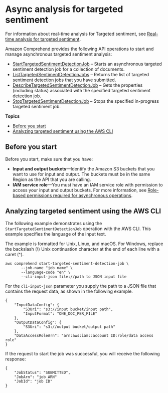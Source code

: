 # Async analysis for targeted sentiment<a name="using-api-targeted-sentiment"></a>

For information about real\-time analysis for Targeted sentiment, see [Real\-time analysis for targeted sentiment](using-api-sync.md#get-started-api-targeted-sentiment)\.

Amazon Comprehend provides the following API operations to start and manage asynchronous targeted sentiment analysis:
+  [StartTargetedSentimentDetectionJob](https://docs.aws.amazon.com/comprehend/latest/APIReference/API_StartTargetedSentimentDetectionJob.html) – Starts an asynchronous targeted sentiment detection job for a collection of documents\.
+  [ListTargetedSentimentDetectionJobs](https://docs.aws.amazon.com/comprehend/latest/APIReference/API_ListTargetedSentimentDetectionJobs.html) – Returns the list of targeted sentiment detection jobs that you have submitted\.
+  [DescribeTargetedSentimentDetectionJob](https://docs.aws.amazon.com/comprehend/latest/APIReference/API_DescribeTargetedSentimentDetectionJob.html) – Gets the properties \(including status\) associated with the specified targeted sentiment detection job\.
+  [StopTargetedSentimentDetectionJob](https://docs.aws.amazon.com/comprehend/latest/APIReference/API_StopTargetedSentimentDetectionJob.html) – Stops the specified in\-progress targeted sentiment job\.

**Topics**
+ [Before you start](#api-targeted-sentiment-before)
+ [Analyzing targeted sentiment using the AWS CLI](#api-targeted-sentiment-cli)

## Before you start<a name="api-targeted-sentiment-before"></a>

Before you start, make sure that you have:
+ **Input and output buckets**—Identify the Amazon S3 buckets that you want to use for input and output\. The buckets must be in the same Region as the API that you are calling\.
+ **IAM service role**—You must have an IAM service role with permission to access your input and output buckets\. For more information, see [Role\-based permissions required for asynchronous operations](security_iam_id-based-policy-examples.md#auth-role-permissions)\.

## Analyzing targeted sentiment using the AWS CLI<a name="api-targeted-sentiment-cli"></a>

The following example demonstrates using the `StartTargetedSentimentDetectionJob` operation with the AWS CLI\. This example specifies the language of the input text\.

The example is formatted for Unix, Linux, and macOS\. For Windows, replace the backslash \(\\\) Unix continuation character at the end of each line with a caret \(^\)\.

```
aws comprehend start-targeted-sentiment-detection-job \
       --job-name "job name" \
       --language-code "en" \
       --cli-input-json file://path to JSON input file
```

For the `cli-input-json` parameter you supply the path to a JSON file that contains the request data, as shown in the following example\.

```
{
    "InputDataConfig": {
        "S3Uri": "s3://input bucket/input path",
        "InputFormat": "ONE_DOC_PER_FILE"
    },
    "OutputDataConfig": {
        "S3Uri": "s3://output bucket/output path"
    },
    "DataAccessRoleArn": "arn:aws:iam::account ID:role/data access role"
}
```

If the request to start the job was successful, you will receive the following response:

```
{
    "JobStatus": "SUBMITTED",
    "JobArn": "job ARN"
    "JobId": "job ID"
}
```